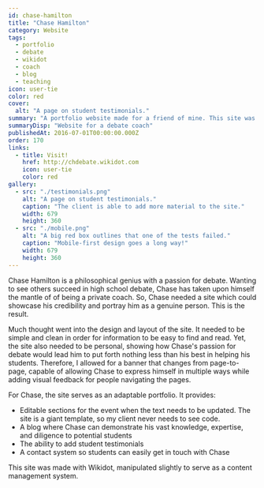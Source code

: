 ```yaml
---
id: chase-hamilton
title: "Chase Hamilton"
category: Website
tags:
  - portfolio
  - debate
  - wikidot
  - coach
  - blog
  - teaching
icon: user-tie
color: red
cover:
  alt: "A page on student testimonials."
summary: "A portfolio website made for a friend of mine. This site was designed to showcase his debate coaching ethos so he could reach debate students nationwide."
summaryDisp: "Website for a debate coach"
publishedAt: 2016-07-01T00:00:00.000Z
order: 170
links:
  - title: Visit!
    href: http://chdebate.wikidot.com
    icon: user-tie
    color: red
gallery:
  - src: "./testimonials.png"
    alt: "A page on student testimonials."
    caption: "The client is able to add more material to the site."
    width: 679
    height: 360
  - src: "./mobile.png"
    alt: "A big red box outlines that one of the tests failed."
    caption: "Mobile-first design goes a long way!"
    width: 679
    height: 360
---
```


Chase Hamilton is a philosophical genius with a passion for debate. Wanting to see others succeed in high school debate, Chase has taken upon himself the mantle of of being a private coach. So, Chase needed a site which could showcase his credibility and portray him as a genuine person. This is the result.

Much thought went into the design and layout of the site. It needed to be simple and clean in order for information to be easy to find and read. Yet, the site also needed to be personal, showing how Chase's passion for debate would lead him to put forth nothing less than his best in helping his students. Therefore, I allowed for a banner that changes from page-to-page, capable of allowing Chase to express himself in multiple ways while adding visual feedback for people navigating the pages.

For Chase, the site serves as an adaptable portfolio. It provides:

* Editable sections for the event when the text needs to be updated. The site is a giant template, so my client never needs to see code.
* A blog where Chase can demonstrate his vast knowledge, expertise, and diligence to potential students
* The ability to add student testimonials
* A contact system so students can easily get in touch with Chase

This site was made with Wikidot, manipulated slightly to serve as a content management system.
